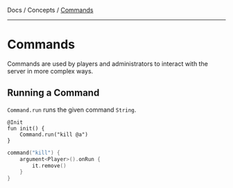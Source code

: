 Docs / Concepts / [Commands](commands.md)

---

# Commands

Commands are used by players and administrators to interact with the server in more complex ways.

## Running a Command

`Command.run` runs the given command `String`.

```
@Init
fun init() {
	Command.run("kill @a")
}
```
[//]: # (3..5)

```kotlin
command("kill") {
	argument<Player>().onRun {
		it.remove()
	}
}
```